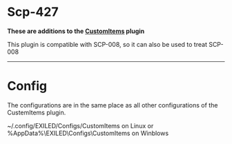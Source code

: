 # Scp-427
**These are additions to the [CustomItems](https://github.com/Exiled-Team/CustomItems) plugin**

This plugin is compatible with SCP-008, so it can also be used to treat SCP-008
***
# Config
The configurations are in the same place as all other configurations of the CustemItems plugin.

~/.config/EXILED/Configs/CustomItems on Linux or %AppData%\EXILED\Configs\CustomItems on Winblows
